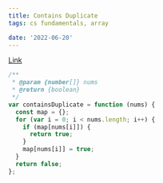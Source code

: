 ```yaml
---
title: Contains Duplicate
tags: cs fundamentals, array

date: '2022-06-20'
---
```


[Link](https://leetcode.com/problems/contains-duplicate/submissions/)

```javascript
/**
 * @param {number[]} nums
 * @return {boolean}
 */
var containsDuplicate = function (nums) {
  const map = {};
  for (var i = 0; i < nums.length; i++) {
    if (map[nums[i]]) {
      return true;
    }
    map[nums[i]] = true;
  }
  return false;
};
```
